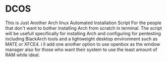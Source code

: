 # DCOS
This is Just Another Arch linux  Automated Installation Script For the people that don't want to bother
installing Arch from scratch in terminal.
The script will be usefull specifically for  installing Arch  and configuring for pentesting including BlackArch tools
and a lightweight desktop environment such as MATE or XFCE4.
i ll add one another option to use openbox as the window manager also for those who want their system 
to use the least amount of RAM while ideal. 
